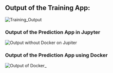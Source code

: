 
## Output of the Training App:


![Training_Output](https://github.com/parth-panara/cloudComputing_project2/assets/97938631/150508ca-9f53-4a15-a20b-c6dacc53b65d)
### Output of the Prediction App in Jupyter

![Output without Docker on Jupiter](https://github.com/parth-panara/cloudComputing_project2/assets/97938631/a94a3ef4-4c70-4ca9-a0ac-bde20e332564)
### Output of the Prediction App using Docker

![Output of Docker_](https://github.com/parth-panara/cloudComputing_project2/assets/97938631/94cd7af5-8fad-4693-8ebb-1f3300572854)
